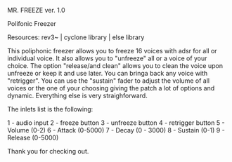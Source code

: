 MR. FREEZE ver. 1.0

Polifonic Freezer

Resources: rev3~ | cyclone library | else library

This poliphonic freezer allows you to freeze 16 voices with adsr for all or individual voice.
It also allows you to "unfreeze" all or a voice of your choice. The option "release/and clean" 
allows you to clean the voice upon unfreeze or keep it and use later. You can bringa back any
voice with "retrigger".
You can use the "sustain" fader to adjust the volume of all voices or the one of your choosing 
giving the patch a lot of options and dynamic. Everything else is very straighforward. 

The inlets list is the following:

1 - audio input
2 - freeze button
3 - unfreeze button
4 - retrigger button
5 - Volume (0-2)
6 - Attack (0-5000)
7 - Decay (0 - 3000)
8 - Sustain (0-1)
9 - Release (0-5000)

Thank you for checking out.





